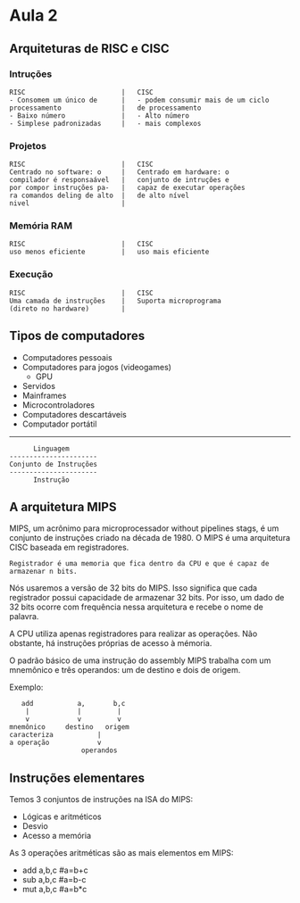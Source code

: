 # Aula 2

## Arquiteturas de RISC e CISC

### Intruções
    RISC                        |   CISC
    - Consomem um único de      |   - podem consumir mais de um ciclo
    processamento               |   de processamento
    - Baixo número              |   - Alto número
    - Simplese padronizadas     |   - mais complexos

### Projetos 
    RISC                        |   CISC
    Centrado no software: o     |   Centrado em hardware: o
    compilador é responsaável   |   conjunto de intruções e
    por compor instruções pa-   |   capaz de executar operações
    ra comandos deling de alto  |   de alto nível
    nivel                       |

### Memória RAM
    RISC                        |   CISC
    uso menos eficiente         |   uso mais eficiente

### Execução
    RISC                        |   CISC
    Uma camada de instruções    |   Suporta microprograma
    (direto no hardware)        |

## Tipos de computadores

- Computadores pessoais
- Computadores para jogos (videogames)
    - GPU
- Servidos
- Mainframes
- Microcontroladores
- Computadores descartáveis
- Computador portátil

---

          Linguagem
    ----------------------
    Conjunto de Instruções
    ----------------------
          Instrução

## A arquitetura MIPS

MIPS, um acrônimo para microprocessador without pipelines stags, é um conjunto de instruções criado na década de 1980. O MIPS é uma arquitetura CISC baseada em registradores.

    Registrador é uma memoria que fica dentro da CPU e que é capaz de armazenar n bits.

Nós usaremos a versão de 32 bits do MIPS. Isso significa que cada registrador possui capacidade de armazenar 32 bits. Por isso, um dado de 32 bits ocorre com frequência nessa arquitetura e recebe o nome de palavra.

A CPU utiliza apenas registradores para realizar as operações. Não obstante, há instruções próprias de acesso à mémoria.

O padrão básico de uma instrução do assembly MIPS trabalha com um mnemônico e três operandos: um de destino e dois de origem.

Exemplo:
    
       add           a,       b,c
        |            |         |
        v            v         v
    mnemônico     destino   origem 
    caracteriza           | 
    a operação            v
                      operandos

## Instruções elementares

Temos 3 conjuntos de instruções na ISA do MIPS:

- Lógicas e aritméticos
- Desvio
- Acesso a memória

As 3 operações aritméticas são as mais elementos em MIPS:

- add a,b,c #a=b+c
- sub a,b,c #a=b-c
- mut a,b,c #a=b*c
